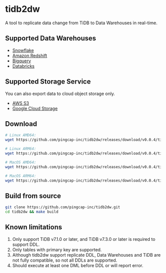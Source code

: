 # tidb2dw

A tool to replicate data change from TiDB to Data Warehouses in real-time.

## Supported Data Warehouses

- [Snowflake](/docs/snowflake.md)
- [Amazon Redshift](/docs/redshift.md)
- [Bigquery](/docs/bigquery.md)
- [Databricks](/docs/databricks.md)

## Supported Storage Service

You can also export data to cloud object storage only.

- [AWS S3](https://github.com/pingcap-inc/tidb2dw/blob/main/docs/s3.md)
- [Google Cloud Storage](https://github.com/pingcap-inc/tidb2dw/blob/main/docs/gcs.md)

## Download

```bash
# Linux AMD64:
wget https://github.com/pingcap-inc/tidb2dw/releases/download/v0.0.4/tidb2dw-v0.0.4-linux-amd64

# Linux ARM64:
wget https://github.com/pingcap-inc/tidb2dw/releases/download/v0.0.4/tidb2dw-v0.0.4-linux-arm64

# MacOS AMD64:
wget https://github.com/pingcap-inc/tidb2dw/releases/download/v0.0.4/tidb2dw-v0.0.4-darwin-amd64

# MacOS ARM64:
wget https://github.com/pingcap-inc/tidb2dw/releases/download/v0.0.4/tidb2dw-v0.0.4-darwin-arm64
```

## Build from source

```bash
git clone https://github.com/pingcap-inc/tidb2dw.git
cd tidb2dw && make build
```

## Known limitations

1. Only support TiDB v7.1.0 or later, and TiDB v7.3.0 or later is required to support DDL.
2. Only tables with primary key are supported.
3. Although tidb2dw support replicate DDL, Data Warehouses and TiDB are not fully compatible, so not all DDLs are supported.
4. Should execute at least one DML before DDL or will report error.
